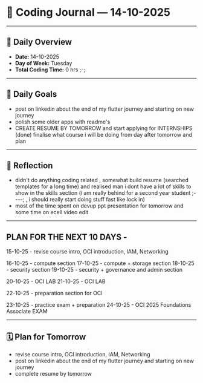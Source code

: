 # 📝 Coding Journal — 14-10-2025

---

## 📅 Daily Overview
- **Date:** 14-10-2025  
- **Day of Week:**  Tuesday  
- **Total Coding Time:** 0 hrs ;-;

---

## 🎯 Daily Goals
- post on linkedin about the end of my flutter journey and starting on new journey
- polish some older apps with readme's  
- CREATE RESUME BY TOMORROW and start applying for INTERNSHIPS  
(done) finalise what course i will be doing from day after tomorrow and plan   

---

## 🤔 Reflection

- didn't do anything coding related , somewhat build resume (searched templates for a long time) and realised man i dont have a lot of skills to show in the skills section 
(i am really behind for a second year student ;----; , i should really start doing stuff fast like lock in)
- most of the time spent on devup ppt presentation for tomorrow and some time on ecell video edit

---

## PLAN FOR THE NEXT 10 DAYS - 
15-10-25 - revise course intro, OCI introduction, IAM, Networking

16-10-25 - compute section
17-10-25 - compute + storage section
18-10-25 - security section
19-10-25 - security + governance and admin section

20-10-25 - OCI LAB
21-10-25 - OCI LAB

22-10-25 - preparation section for OCI

23-10-25 - practice exam + preparation
24-10-25 - OCI 2025 Foundations Associate EXAM

---

## 🗓️ Plan for Tomorrow
- revise course intro, OCI introduction, IAM, Networking 
- post on linkedin about the end of my flutter journey and starting on new journey  
- complete resume by tomorrow 
